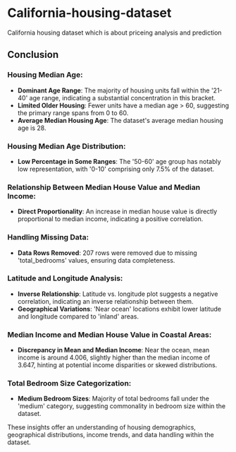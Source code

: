 # California-housing-dataset
California housing dataset which is about priceing analysis and prediction 
## Conclusion 
### Housing Median Age:
- **Dominant Age Range**: The majority of housing units fall within the '21-40' age range, indicating a substantial concentration in this bracket.
- **Limited Older Housing**: Fewer units have a median age > 60, suggesting the primary range spans from 0 to 60.
- **Average Median Housing Age**: The dataset's average median housing age is 28.

### Housing Median Age Distribution:
- **Low Percentage in Some Ranges**: The '50-60' age group has notably low representation, with '0-10' comprising only 7.5% of the dataset.

### Relationship Between Median House Value and Median Income:
- **Direct Proportionality**: An increase in median house value is directly proportional to median income, indicating a positive correlation.

### Handling Missing Data:
- **Data Rows Removed**: 207 rows were removed due to missing 'total_bedrooms' values, ensuring data completeness.

### Latitude and Longitude Analysis:
- **Inverse Relationship**: Latitude vs. longitude plot suggests a negative correlation, indicating an inverse relationship between them.
- **Geographical Variations**: 'Near ocean' locations exhibit lower latitude and longitude compared to 'inland' areas.

### Median Income and Median House Value in Coastal Areas:
- **Discrepancy in Mean and Median Income**: Near the ocean, mean income is around 4.006, slightly higher than the median income of 3.647, hinting at potential income disparities or skewed distributions.

### Total Bedroom Size Categorization:
- **Medium Bedroom Sizes**: Majority of total bedrooms fall under the 'medium' category, suggesting commonality in bedroom size within the dataset.

These insights offer an understanding of housing demographics, geographical distributions, income trends, and data handling within the dataset.
